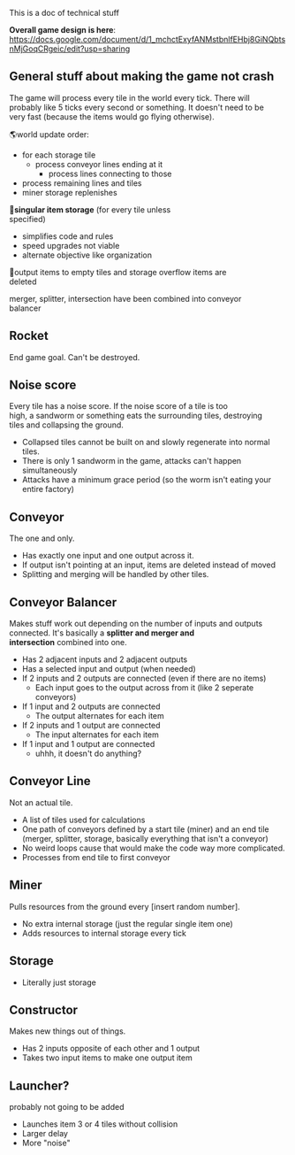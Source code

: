 <style>
  /* just some css injection
  */
  .span {
    margin:auto;
  }
  p {
    white-space: pre-line;
  }
</style>


This is a doc of technical stuff

**Overall game design is here**:
https://docs.google.com/document/d/1_mchctExyfANMstbnlfEHbj8GiNQbtsnMjGoqCRgeic/edit?usp=sharing

## General stuff about making the game not crash

The game will process every tile in the world every tick. There will probably like 5 ticks every second or something.
It doesn't need to be very fast (because the items would go flying otherwise).

🌎world update order:
- for each storage tile
  - process conveyor lines ending at it
    - process lines connecting to those
- process remaining lines and tiles
- miner storage replenishes

🌟**singular item storage** (for every tile unless specified)
- simplifies code and rules
- speed upgrades not viable
- alternate objective like organization

🌟output items to empty tiles and storage overflow items are deleted

merger, splitter, intersection have been combined into conveyor balancer


## Rocket

End game goal.
Can't be destroyed.

## Noise score

Every tile has a noise score. If the noise score of a tile is too high, a sandworm or something eats the surrounding tiles, destroying tiles and collapsing the ground.
- Collapsed tiles cannot be built on and slowly regenerate into normal tiles.
- There is only 1 sandworm in the game, attacks can't happen simultaneously
- Attacks have a minimum grace period (so the worm isn't eating your entire factory)

## Conveyor

The one and only.

- Has exactly one input and one output across it.
- If output isn't pointing at an input, items are deleted instead of moved
- Splitting and merging will be handled by other tiles.

## Conveyor Balancer

Makes stuff work out depending on the number of inputs and outputs connected.
It's basically a **splitter and merger and intersection** combined into one.

- Has 2 adjacent inputs and 2 adjacent outputs
- Has a selected input and output (when needed)
- If 2 inputs and 2 outputs are connected (even if there are no items)
  - Each input goes to the output across from it (like 2 seperate conveyors)
- If 1 input and 2 outputs are connected
  - The output alternates for each item
- If 2 inputs and 1 output are connected
  - The input alternates for each item
- If 1 input and 1 output are connected
  - uhhh, it doesn't do anything?

## Conveyor Line

Not an actual tile.

- A list of tiles used for calculations
- One path of conveyors defined by a start tile (miner) and an end tile (merger, splitter, storage, basically everything that isn't a conveyor)
- No weird loops cause that would make the code way more complicated.
- Processes from end tile to first conveyor

## Miner

Pulls resources from the ground every [insert random number].

- No extra internal storage (just the regular single item one)
- Adds resources to internal storage every tick

## Storage

- Literally just storage

## Constructor

Makes new things out of things.

- Has 2 inputs opposite of each other and 1 output
- Takes two input items to make one output item

## Launcher?

probably not going to be added

- Launches item 3 or 4 tiles without collision
- Larger delay
- More "noise"



